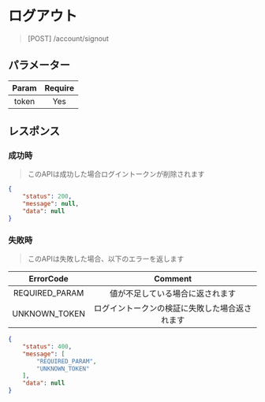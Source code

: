 # ログアウト
> [POST] /account/signout
## パラメーター
| Param | Require |
|:-:|:-:|
| token | Yes |
## レスポンス
### 成功時
> このAPIは成功した場合ログイントークンが削除されます
```JSON
{
    "status": 200,
    "message": null,
    "data": null
}
```
### 失敗時
> このAPIは失敗した場合、以下のエラーを返します

| ErrorCode | Comment |
|:-:|:-:|
| REQUIRED_PARAM | 値が不足している場合に返されます |
| UNKNOWN_TOKEN | ログイントークンの検証に失敗した場合返されます |
``` JSON
{
    "status": 400,
    "message": [
        "REQUIRED_PARAM",
        "UNKNOWN_TOKEN"
    ],
    "data": null
}
```